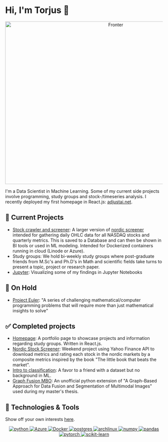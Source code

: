 # Hi, I'm Torjus 👋
<p align="center">
<img src="https://images.unsplash.com/photo-1592659762303-90081d34b277?ixlib=rb-4.0.3&ixid=MnwxMjA3fDB8MHxwaG90by1wYWdlfHx8fGVufDB8fHx8&auto=format&fit=crop&w=1073&q=80" width="691" height="520" title="Fronter">  
</p>

I'm a Data Scientist in Machine Learning. Some of my current side projects involve programming, study groups and stock-/timeseries analysis. I recently deployed my first homepage in React.js: [adjustai.net](adjustai.net).

## :open_book: Current Projects
- [Stock crawler and screener](https://github.com/torjusn/stock_crawler_and_screener): A larger version of [nordic screener](https://github.com/torjusn/nordic_screener) intended for gathering daily OHLC data for all NASDAQ stocks and quarterly metrics. This is saved to a Database and can then be shown in BI tools or used in ML modeling. Intended for Dockerized containers running in cloud (Linode or Azure).
- Study groups: We hold bi-weekly study groups where post-graduate friends from M.Sc's and Ph.D's in Math and scientific fields take turns to present a topic, project or research paper.
- [Jupyter](https://jupyter.org/): Visualizing some of my findings in Jupyter Notebooks


## :snail: On Hold
- [Project Euler](https://github.com/torjusn/project_euler): "A series of challenging mathematical/computer programming problems that will require more than just mathematical insights to solve"

## :white_check_mark: Completed projects
- [Homepage](adjustai.net): A portfolio page to showcase projects and information regarding study groups. Written in React.js.
- [Nordic Stock Screener](https://github.com/torjusn/nordic_screener): Weekend project using Yahoo Finance API to download metrics and rating each stock in the nordic markets by a composite metrics inspired by the book "The little book that beats the market".
- [Intro to classification](https://github.com/torjusn/intro_to_classification): A favor to a friend with a dataset but no background in ML.
- [Graph Fusion MBO](https://github.com/torjusn/intro_to_classification): An unofficial python extension of "A Graph-Based Approach for Data Fusion and Segmentation of Multimodal Images" used during my master's thesis. 

## 🔧 Technologies & Tools
Show off your own interests [here](https://github.com/Ileriayo/markdown-badges).
<div align="center">

  <a href="">![python](https://img.shields.io/badge/Python-3776AB?style=for-the-badge&logo=python&logoColor=white)
  <a href="">![Azure](https://img.shields.io/badge/azure-%230072C6.svg?style=for-the-badge&logo=microsoftazure&logoColor=white)
  <a href="">![Docker](https://img.shields.io/badge/docker-%230db7ed.svg?style=for-the-badge&logo=docker&logoColor=white) 
  <a href="">![postgres](https://img.shields.io/badge/postgres-%23316192.svg?style=for-the-badge&logo=postgresql&logoColor=white)
  <a href="">![archlinux](https://img.shields.io/badge/Arch_Linux-1793D1?style=for-the-badge&logo=arch-linux&logoColor=white)
  <a href="">![numpy](https://img.shields.io/badge/Numpy-777BB4?style=for-the-badge&logo=numpy&logoColor=white)
  <a href="">![pandas](https://img.shields.io/badge/Pandas-2C2D72?style=for-the-badge&logo=pandas&logoColor=white)
  <a href="">![pytorch](https://img.shields.io/badge/PyTorch-EE4C2C?style=for-the-badge&logo=PyTorch&logoColor=white)
  <a href="">![scikit-learn](https://img.shields.io/badge/scikit_learn-F7931E?style=for-the-badge&logo=scikit-learn&logoColor=white)
</div>
